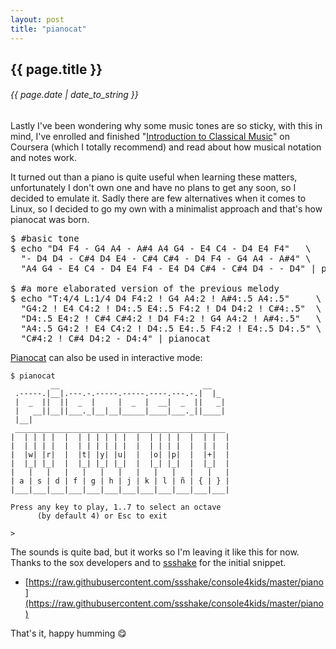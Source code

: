 ```yaml
---
layout: post
title: "pianocat"
---
```


## {{ page.title }}

###### {{ page.date | date_to_string }}

Lastly I've been wondering why some music tones are so sticky, with this in mind, I've enrolled and finished "[Introduction to Classical Music](https://class.coursera.org/introclassicalmusic-001)" on Coursera (which I totally recommend) and read about how musical notation and notes work.

It turned out than a piano is quite useful when learning these matters, unfortunately I don't own one and have no plans to get any soon, so I decided to emulate it. Sadly there are few alternatives when it comes to Linux, so I decided to go my own with a minimalist approach and that's how pianocat was born.

<pre class="sh_sh">
$ #basic tone
$ echo "D4 F4 - G4 A4 - A#4 A4 G4 - E4 C4 - D4 E4 F4"   \
  "- D4 D4 - C#4 D4 E4 - C#4 C#4 - D4 F4 - G4 A4 - A#4" \
  "A4 G4 - E4 C4 - D4 E4 F4 - E4 D4 C#4 - C#4 D4 - - D4" | pianocat

$ #a more elaborated version of the previous melody
$ echo "T:4/4 L:1/4 D4 F4:2 ! G4 A4:2 ! A#4:.5 A4:.5"     \
  "G4:2 ! E4 C4:2 ! D4:.5 E4:.5 F4:2 ! D4 D4:2 ! C#4:.5"  \
  "D4:.5 E4:2 ! C#4 C#4:2 ! D4 F4:2 ! G4 A4:2 ! A#4:.5"   \
  "A4:.5 G4:2 ! E4 C4:2 ! D4:.5 E4:.5 F4:2 ! E4:.5 D4:.5" \
  "C#4:2 ! C#4 D4:2 - D4:4" | pianocat
</pre>


[Pianocat](https://github.com/chilicuil/learn/blob/master/sh/tools/pianocat) can also be used in interactive mode:

    $ pianocat
             __                                __
     .-----.|__|.---.-.-----.-----.----.---.-.|  |_
     |  _  ||  ||  _  |     |  _  |  __|  _  ||   _|
     |   __||__||___._|__|__|_____|____|___._||____|
     |__|
     _______________________________________________
    |  | | | |  |  | | | | | |  |  | | | |  |  | |  |
    |  | | | |  |  | | | | | |  |  | | | |  |  | |  |
    |  |w| |r|  |  |t| |y| |u|  |  |o| |p|  |  |+|  |
    |  |_| |_|  |  |_| |_| |_|  |  |_| |_|  |  |_|  |
    |   |   |   |   |   |   |   |   |   |   |   |   |
    | a | s | d | f | g | h | j | k | l | ñ | { | } |
    |___|___|___|___|___|___|___|___|___|___|___|___|

    Press any key to play, 1..7 to select an octave
          (by default 4) or Esc to exit

    >

The sounds is quite bad, but it works so I'm leaving it like this for now. Thanks to the sox developers and to [ssshake](https://github.com/ssshake) for the initial snippet.

- [https://raw.githubusercontent.com/ssshake/console4kids/master/piano](https://raw.githubusercontent.com/ssshake/console4kids/master/piano)

That's it, happy humming &#128523;
